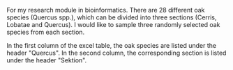 For my research module in bioinformatics. 
There are 28 different oak species (Quercus spp.), which can be divided into three sections (Cerris, Lobatae and Quercus). 
I would like to sample three randomly selected oak species from each section.

In the first column of the excel table, the oak species are listed under the header "Quercus". 
In the second column, the corresponding section is listed under the header "Sektion".
